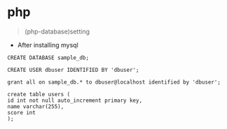 # php

> (php-database)setting

- After installing mysql

```
CREATE DATABASE sample_db;

CREATE USER dbuser IDENTIFIED BY 'dbuser';

grant all on sample_db.* to dbuser@localhost identified by 'dbuser';
```

```
create table users (
id int not null auto_increment primary key,
name varchar(255),
score int
);
```
